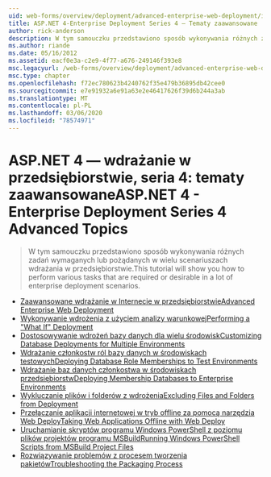 ```yaml
---
uid: web-forms/overview/deployment/advanced-enterprise-web-deployment/index
title: ASP.NET 4-Enterprise Deployment Series 4 — Tematy zaawansowane | Microsoft Docs
author: rick-anderson
description: W tym samouczku przedstawiono sposób wykonywania różnych zadań wymaganych lub pożądanych w wielu scenariuszach wdrażania w przedsiębiorstwie.
ms.author: riande
ms.date: 05/16/2012
ms.assetid: eacf0e3a-c2e9-4f77-a676-249146f393e8
msc.legacyurl: /web-forms/overview/deployment/advanced-enterprise-web-deployment
msc.type: chapter
ms.openlocfilehash: f72ec780623b4240762f35e479b36895db42cee0
ms.sourcegitcommit: e7e91932a6e91a63e2e46417626f39d6b244a3ab
ms.translationtype: MT
ms.contentlocale: pl-PL
ms.lasthandoff: 03/06/2020
ms.locfileid: "78574971"
---
```

# <a name="aspnet-4---enterprise-deployment-series-4-advanced-topics"></a><span data-ttu-id="26456-103">ASP.NET 4 — wdrażanie w przedsiębiorstwie, seria 4: tematy zaawansowane</span><span class="sxs-lookup"><span data-stu-id="26456-103">ASP.NET 4 - Enterprise Deployment Series 4 Advanced Topics</span></span>

> <span data-ttu-id="26456-104">W tym samouczku przedstawiono sposób wykonywania różnych zadań wymaganych lub pożądanych w wielu scenariuszach wdrażania w przedsiębiorstwie.</span><span class="sxs-lookup"><span data-stu-id="26456-104">This tutorial will show you how to perform various tasks that are required or desirable in a lot of enterprise deployment scenarios.</span></span>

- [<span data-ttu-id="26456-105">Zaawansowane wdrażanie w Internecie w przedsiębiorstwie</span><span class="sxs-lookup"><span data-stu-id="26456-105">Advanced Enterprise Web Deployment</span></span>](advanced-enterprise-web-deployment.md)
- [<span data-ttu-id="26456-106">Wykonywanie wdrożenia z użyciem analizy warunkowej</span><span class="sxs-lookup"><span data-stu-id="26456-106">Performing a "What If" Deployment</span></span>](performing-a-what-if-deployment.md)
- [<span data-ttu-id="26456-107">Dostosowywanie wdrożeń bazy danych dla wielu środowisk</span><span class="sxs-lookup"><span data-stu-id="26456-107">Customizing Database Deployments for Multiple Environments</span></span>](customizing-database-deployments-for-multiple-environments.md)
- [<span data-ttu-id="26456-108">Wdrażanie członkostw ról bazy danych w środowiskach testowych</span><span class="sxs-lookup"><span data-stu-id="26456-108">Deploying Database Role Memberships to Test Environments</span></span>](deploying-database-role-memberships-to-test-environments.md)
- [<span data-ttu-id="26456-109">Wdrażanie baz danych członkostwa w środowiskach przedsiębiorstw</span><span class="sxs-lookup"><span data-stu-id="26456-109">Deploying Membership Databases to Enterprise Environments</span></span>](deploying-membership-databases-to-enterprise-environments.md)
- [<span data-ttu-id="26456-110">Wykluczanie plików i folderów z wdrożenia</span><span class="sxs-lookup"><span data-stu-id="26456-110">Excluding Files and Folders from Deployment</span></span>](excluding-files-and-folders-from-deployment.md)
- [<span data-ttu-id="26456-111">Przełączanie aplikacji internetowej w tryb offline za pomocą narzędzia Web Deploy</span><span class="sxs-lookup"><span data-stu-id="26456-111">Taking Web Applications Offline with Web Deploy</span></span>](taking-web-applications-offline-with-web-deploy.md)
- [<span data-ttu-id="26456-112">Uruchamianie skryptów programu Windows PowerShell z poziomu plików projektów programu MSBuild</span><span class="sxs-lookup"><span data-stu-id="26456-112">Running Windows PowerShell Scripts from MSBuild Project Files</span></span>](running-windows-powershell-scripts-from-msbuild-project-files.md)
- [<span data-ttu-id="26456-113">Rozwiązywanie problemów z procesem tworzenia pakietów</span><span class="sxs-lookup"><span data-stu-id="26456-113">Troubleshooting the Packaging Process</span></span>](troubleshooting-the-packaging-process.md)
